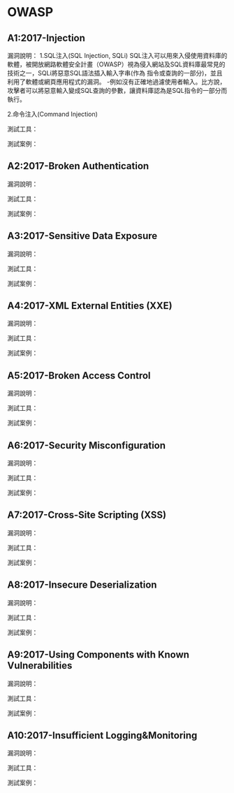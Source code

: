 # OWASP

##  A1:2017-Injection
  漏洞說明：
  1.SQL注入(SQL Injection, SQLi)
    SQL注入可以用來入侵使用資料庫的軟體，被開放網路軟體安全計畫（OWASP）視為侵入網站及SQL資料庫最常見的技術之一，SQLi將惡意SQL語法插入輸入字串(作為 
    指令或查詢的一部分)，並且利用了軟體或網頁應用程式的漏洞。
    -例如沒有正確地過濾使用者輸入。比方說，攻擊者可以將惡意輸入變成SQL查詢的參數，讓資料庫認為是SQL指令的一部分而執行。
  
  2.命令注入(Command Injection)

  測試工具：

  測試案例：

## A2:2017-Broken Authentication
  漏洞說明：

  測試工具：

  測試案例：

## A3:2017-Sensitive Data Exposure
  漏洞說明：

  測試工具：

  測試案例：

## A4:2017-XML External Entities (XXE)
  漏洞說明：

  測試工具：

  測試案例：
  
## A5:2017-Broken Access Control
  漏洞說明：

  測試工具：

  測試案例：
  
## A6:2017-Security Misconfiguration
  漏洞說明：

  測試工具：

  測試案例：
  
## A7:2017-Cross-Site Scripting (XSS)
  漏洞說明：

  測試工具：

  測試案例：
  
## A8:2017-Insecure Deserialization
  漏洞說明：

  測試工具：

  測試案例：
  
## A9:2017-Using Components with Known Vulnerabilities
  漏洞說明：

  測試工具：

  測試案例：
  
## A10:2017-Insufficient Logging&Monitoring
  漏洞說明：

  測試工具：

  測試案例：
  
